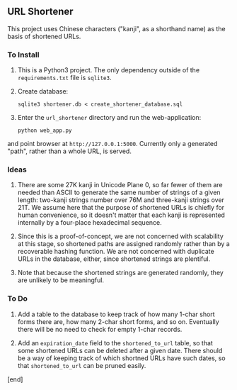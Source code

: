 ## URL Shortener

This project uses Chinese characters ("kanji", as a shorthand name) as the basis of shortened URLs. 

### To Install

 1. This is a Python3 project. The only dependency outside of the `requirements.txt` file is `sqlite3`.

 1. Create database:

        sqlite3 shortener.db < create_shortener_database.sql

 1. Enter the `url_shortener` directory and run the web-application:

        python web_app.py

   and point browser at `http://127.0.0.1:5000`. Currently only a generated "path", rather than a whole URL, is served.

### Ideas

 1. There are some 27K kanji in Unicode Plane 0, so far fewer of them are needed than ASCII to generate the same number of strings of a given length: two-kanji strings number over 76M and three-kanji strings over 21T. We assume here that the purpose of shortened URLs is chiefly for human convenience, so it doesn't matter that each kanji is represented internally by a four-place hexadecimal sequence.

 1. Since this is a proof-of-concept, we are not concerned with scalability at this stage, so shortened paths are assigned randomly rather than by a recoverable hashing function. We are not concerned with duplicate URLs in the database, either, since shortened strings are plentiful.

 1. Note that because the shortened strings are generated randomly, they are unlikely to be meaningful.

### To Do

 1. Add a table to the database to keep track of how many 1-char short forms there are, how many 2-char short forms, and so on. Eventually there will be no need to check for empty 1-char records.

 1. Add an `expiration_date` field to the `shortened_to_url` table, so that some shortened URLs can be deleted after a given date. There should be a way of keeping track of which shortned URLs have such dates, so that `shortened_to_url` can be pruned easily.

[end]
